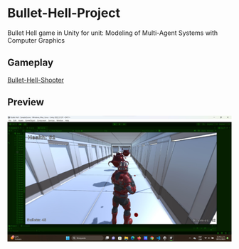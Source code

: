 # Bullet-Hell-Project
Bullet Hell game in Unity for unit: Modeling of Multi-Agent Systems with Computer Graphics


## Gameplay
[Bullet-Hell-Shooter](https://www.youtube.com/watch?v=eYiR9Xy6SI4)

## Preview
![Preview](Preview.jpg)